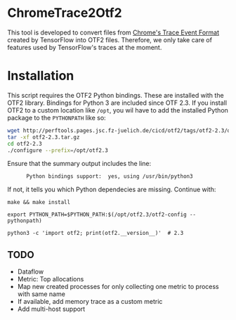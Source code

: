 # ChromeTrace2Otf2

This tool is developed to convert files from [Chrome's Trace Event Format](https://docs.google.com/document/d/1CvAClvFfyA5R-PhYUmn5OOQtYMH4h6I0nSsKchNAySU) created by TensorFlow into OTF2 files.
Therefore, we only take care of features used by TensorFlow's traces at the moment.    


# Installation

This script requires the OTF2 Python bindings. These are installed with the OTF2 library. Bindings for Python 3 are included since OTF 2.3. If you install OTF2 to a custom location like `/opt`, you wil have to add the installed Python package to the `PYTHONPATH` like so:

```bash
wget http://perftools.pages.jsc.fz-juelich.de/cicd/otf2/tags/otf2-2.3/otf2-2.3.tar.gz
tar -xf otf2-2.3.tar.gz
cd otf2-2.3
./configure --prefix=/opt/otf2.3
```

Ensure that the summary output includes the line:

```
      Python bindings support:  yes, using /usr/bin/python3
```

If not, it tells you which Python dependecies are missing. Continue with:

```bahs
make && make install

export PYTHON_PATH=$PYTHON_PATH:$(/opt/otf2.3/otf2-config --pythonpath)

python3 -c 'import otf2; print(otf2.__version__)'  # 2.3
```


## TODO

 * Dataflow
 * Metric: Top allocations
 * Map new created processes for only collecting one metric to process with same name
 * If available, add memory trace as a custom metric
 * Add multi-host support
